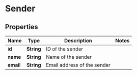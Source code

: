 

# Sender


## Properties

| Name | Type | Description | Notes |
|------------ | ------------- | ------------- | -------------|
|**id** | **String** | ID of the sender |  |
|**name** | **String** | Name of the sender |  |
|**email** | **String** | Email address of the sender |  |



